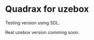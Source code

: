 Quadrax for uzebox
==================

Testing version using SDL.

Real uzebox version comming soon.
